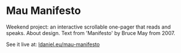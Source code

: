 # Mau Manifesto

Weekend project: an interactive scrollable one-pager that reads and speaks. About design. Text from 'Manifesto' by Bruce May from 2007.

See it live at: [ldaniel.eu/mau-manifesto](http://ldaniel.eu/mau-manifesto)